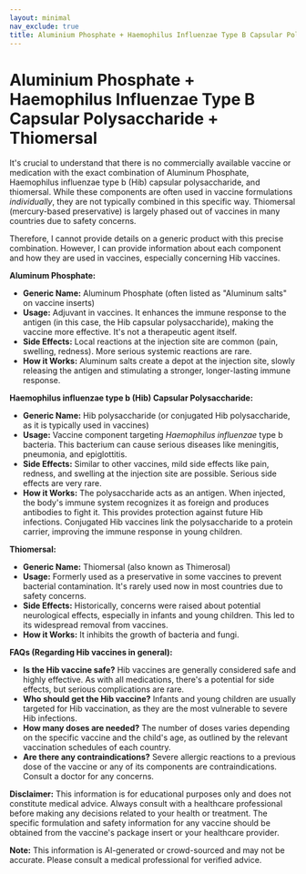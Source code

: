 ```yaml
---
layout: minimal
nav_exclude: true
title: Aluminium Phosphate + Haemophilus Influenzae Type B Capsular Polysaccharide + Thiomersal
---
```


# Aluminium Phosphate + Haemophilus Influenzae Type B Capsular Polysaccharide + Thiomersal

It's crucial to understand that there is no commercially available vaccine or medication with the exact combination of Aluminum Phosphate, Haemophilus influenzae type b (Hib) capsular polysaccharide, and thiomersal.  While these components are often used in vaccine formulations *individually*, they are not typically combined in this specific way.  Thiomersal (mercury-based preservative) is largely phased out of vaccines in many countries due to safety concerns.

Therefore, I cannot provide details on a generic product with this precise combination.  However, I can provide information about each component and how they are used in vaccines, especially concerning Hib vaccines.

**Aluminum Phosphate:**

* **Generic Name:** Aluminum Phosphate (often listed as "Aluminum salts" on vaccine inserts)
* **Usage:** Adjuvant in vaccines.  It enhances the immune response to the antigen (in this case, the Hib capsular polysaccharide), making the vaccine more effective.  It's not a therapeutic agent itself.
* **Side Effects:**  Local reactions at the injection site are common (pain, swelling, redness).  More serious systemic reactions are rare.
* **How it Works:**  Aluminum salts create a depot at the injection site, slowly releasing the antigen and stimulating a stronger, longer-lasting immune response.


**Haemophilus influenzae type b (Hib) Capsular Polysaccharide:**

* **Generic Name:** Hib polysaccharide (or conjugated Hib polysaccharide, as it is typically used in vaccines)
* **Usage:** Vaccine component targeting *Haemophilus influenzae* type b bacteria. This bacterium can cause serious diseases like meningitis, pneumonia, and epiglottitis.
* **Side Effects:** Similar to other vaccines, mild side effects like pain, redness, and swelling at the injection site are possible.  Serious side effects are very rare.
* **How it Works:**  The polysaccharide acts as an antigen. When injected, the body's immune system recognizes it as foreign and produces antibodies to fight it. This provides protection against future Hib infections.  Conjugated Hib vaccines link the polysaccharide to a protein carrier, improving the immune response in young children.


**Thiomersal:**

* **Generic Name:** Thiomersal (also known as Thimerosal)
* **Usage:**  Formerly used as a preservative in some vaccines to prevent bacterial contamination.  It's rarely used now in most countries due to safety concerns.
* **Side Effects:**  Historically, concerns were raised about potential neurological effects, especially in infants and young children.  This led to its widespread removal from vaccines.
* **How it Works:**  It inhibits the growth of bacteria and fungi.


**FAQs (Regarding Hib vaccines in general):**

* **Is the Hib vaccine safe?**  Hib vaccines are generally considered safe and highly effective.  As with all medications, there's a potential for side effects, but serious complications are rare.
* **Who should get the Hib vaccine?**  Infants and young children are usually targeted for Hib vaccination, as they are the most vulnerable to severe Hib infections.
* **How many doses are needed?**  The number of doses varies depending on the specific vaccine and the child's age, as outlined by the relevant vaccination schedules of each country.
* **Are there any contraindications?**  Severe allergic reactions to a previous dose of the vaccine or any of its components are contraindications. Consult a doctor for any concerns.


**Disclaimer:** This information is for educational purposes only and does not constitute medical advice.  Always consult with a healthcare professional before making any decisions related to your health or treatment.  The specific formulation and safety information for any vaccine should be obtained from the vaccine's package insert or your healthcare provider.


**Note:** This information is AI-generated or crowd-sourced and may not be accurate. Please consult a medical professional for verified advice.